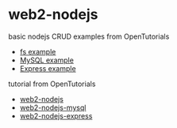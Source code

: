# web2-nodejs
basic nodejs CRUD examples from OpenTutorials

- [fs example](https://github.com/uiyoung/web2-nodejs/tree/main)
- [MySQL example](https://github.com/uiyoung/web2-nodejs/tree/mysql)
- [Express example](https://github.com/uiyoung/web2-nodejs/tree/express)

tutorial from OpenTutorials
- [web2-nodejs](https://opentutorials.org/course/3332)
- [web2-nodejs-mysql](https://opentutorials.org/course/3347)
- [web2-nodejs-express](https://opentutorials.org/course/3370)
